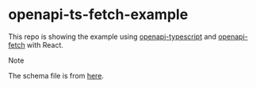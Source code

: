 # openapi-ts-fetch-example

This repo is showing the example using [openapi-typescript](https://github.com/openapi-ts/openapi-typescript?tab=readme-ov-file) and [openapi-fetch](https://github.com/openapi-ts/openapi-typescript/tree/main/packages/openapi-fetch) with React.


> [!NOTE]
> The schema file is from [here](https://petstore3.swagger.io/api/v3/openapi.json).
